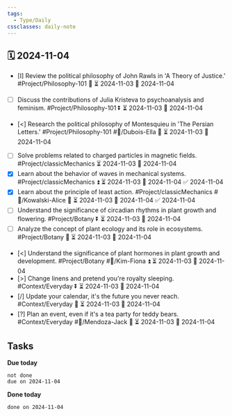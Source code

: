 ```yaml
---
tags:
  - Type/Daily
cssclasses: daily-note
---
```


## 🗓️ 2024-11-04

- [I] Review the political philosophy of John Rawls in 'A Theory of Justice.' #Project/Philosophy-101 🔼 ⏳ 2024-11-03 📅 2024-11-04
- [ ] Discuss the contributions of Julia Kristeva to psychoanalysis and feminism. #Project/Philosophy-101 ⏬ ⏳ 2024-11-03 📅 2024-11-04
- [<] Research the political philosophy of Montesquieu in 'The Persian Letters.' #Project/Philosophy-101 #👤/Dubois-Ella 🔺 ⏳ 2024-11-03 📅 2024-11-04
- [ ] Solve problems related to charged particles in magnetic fields. #Project/classicMechanics ⏳ 2024-11-03 📅 2024-11-04
- [x] Learn about the behavior of waves in mechanical systems. #Project/classicMechanics ⏫ ⏳ 2024-11-03 📅 2024-11-04 ✅ 2024-11-04
- [x] Learn about the principle of least action. #Project/classicMechanics #👤/Kowalski-Alice 🔽 ⏳ 2024-11-03 📅 2024-11-04 ✅ 2024-11-04
- [ ] Understand the significance of circadian rhythms in plant growth and flowering. #Project/Botany ⏬ ⏳ 2024-11-03 📅 2024-11-04
- [ ] Analyze the concept of plant ecology and its role in ecosystems. #Project/Botany 🔺 ⏳ 2024-11-03 📅 2024-11-04
- [<] Understand the significance of plant hormones in plant growth and development. #Project/Botany #👤/Kim-Fiona ⏫ ⏳ 2024-11-03 📅 2024-11-04
- [>] Change linens and pretend you're royalty sleeping. #Context/Everyday ⏬ ⏳ 2024-11-03 📅 2024-11-04
- [/] Update your calendar, it's the future you never reach. #Context/Everyday 🔺 ⏳ 2024-11-03 📅 2024-11-04
- [?] Plan an event, even if it's a tea party for teddy bears. #Context/Everyday #👤/Mendoza-Jack 🔺 ⏳ 2024-11-03 📅 2024-11-04

## Tasks

**Due today**

```tasks
not done
due on 2024-11-04
```

**Done today**

```tasks
done on 2024-11-04
```
            